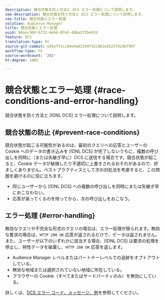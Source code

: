 ```yaml
---
description: 競合状態を防ぐ方法と DCS エラー処理について説明します。
seo-description: 競合状態を防ぐ方法と DCS エラー処理について説明します。
seo-title: 競合状態とエラー処理
solution: Audience Manager
title: 競合状態とエラー処理
uuid: b0aac960-6732-4e96-87a5-40ba2755e02d
feature: DCS
translation-type: ht
source-git-commit: e05eff3cc04e4a82399752c862e2b2370286f96f
workflow-type: ht
source-wordcount: '202'
ht-degree: 100%

---
```



# 競合状態とエラー処理 {#race-conditions-and-error-handling}

競合状態を防ぐ方法と [!DNL DCS] エラー処理について説明します。

## 競合状態の防止 {#prevent-race-conditions}

競合状態が起こる可能性があるのは、最初のクエリへの応答とユーザーの Cookie へのデータの書き込みを [!DNL DCS] が完了しないうちに、複数の呼び出しを同時に（または矢継ぎ早に）DCS に送信する場合です。競合状態が起こると、Cookie データが破損したり不適切に上書きされるおそれがあるので、好ましくありません。ベストプラクティスとして次の対処法を考慮すると、この問題を避けるのに役に立ちます。

* 同じユーザーから [!DNL DCS] への複数の呼び出しを同時にまたは矢継ぎ早におこなわない。
* 応答が戻ってくるのを待ってから、次の呼び出しをおこなう。

## エラー処理 {#error-handling}

無効なクエリや不完全な形式のクエリの場合は、エラー処理が限られます。無効な要求の場合は、`HTTP 200 OK` 応答が返されるだけで、データは返されません。また、ユーザーが以下のいずれかに該当する場合、[!DNL DCS] は要求の処理を停止し、特性データを破棄し、`HTTP 200 OK` 応答を返します。

* Audience Manager レベルまたはパートナーレベルでの追跡をオプトアウトしている。
* 無効な地域または選択されていない地域に所在している。
* ブラウザーの Cookie（すべてまたはサードパーティのみ）を無効にしている。

詳しくは、[DCS エラー コード、メッセージ、例](../../../api/dcs-intro/dcs-api-reference/dcs-error-codes.md)を参照してください。